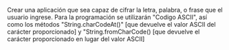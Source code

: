 Crear una aplicación que sea capaz de cifrar la letra, palabra, o frase que el usuario ingrese.
Para la programación se utilizarán "Codigo ASCII", así como los métodos "String.charCodeAt()" [que devuelve el valor ASCII del carácter proporcionado] y "String.fromCharCode() [que devuelve el carácter proporcionado en lugar del valor ASCII]
